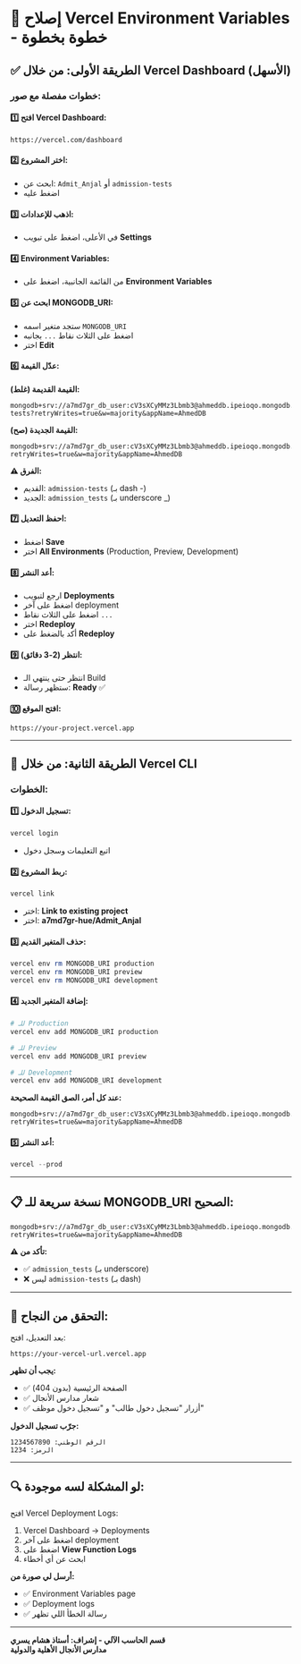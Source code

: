 # 🚀 إصلاح Vercel Environment Variables - خطوة بخطوة

## ✅ **الطريقة الأولى: من خلال Vercel Dashboard (الأسهل)**

### **خطوات مفصلة مع صور:**

#### **1️⃣ افتح Vercel Dashboard:**
```
https://vercel.com/dashboard
```

#### **2️⃣ اختر المشروع:**
- ابحث عن: `Admit_Anjal` أو `admission-tests`
- اضغط عليه

#### **3️⃣ اذهب للإعدادات:**
- في الأعلى، اضغط على تبويب **Settings**

#### **4️⃣ Environment Variables:**
- من القائمة الجانبية، اضغط على **Environment Variables**

#### **5️⃣ ابحث عن MONGODB_URI:**
- ستجد متغير اسمه `MONGODB_URI`
- اضغط على الثلاث نقاط `...` بجانبه
- اختر **Edit**

#### **6️⃣ عدّل القيمة:**
**القيمة القديمة (غلط):**
```
mongodb+srv://a7md7gr_db_user:cV3sXCyMMz3Lbmb3@ahmeddb.ipeioqo.mongodb.net/admission-tests?retryWrites=true&w=majority&appName=AhmedDB
```

**القيمة الجديدة (صح):**
```
mongodb+srv://a7md7gr_db_user:cV3sXCyMMz3Lbmb3@ahmeddb.ipeioqo.mongodb.net/admission_tests?retryWrites=true&w=majority&appName=AhmedDB
```

**⚠️ الفرق:**
- القديم: `admission-tests` (بـ dash -)
- الجديد: `admission_tests` (بـ underscore _)

#### **7️⃣ احفظ التعديل:**
- اضغط **Save**
- اختر **All Environments** (Production, Preview, Development)

#### **8️⃣ أعد النشر:**
- ارجع لتبويب **Deployments**
- اضغط على آخر deployment
- اضغط على الثلاث نقاط `...`
- اختر **Redeploy**
- أكد بالضغط على **Redeploy**

#### **9️⃣ انتظر (2-3 دقائق):**
- انتظر حتى ينتهي الـ Build
- ستظهر رسالة: **Ready** ✅

#### **🔟 افتح الموقع:**
```
https://your-project.vercel.app
```

---

## 🔧 **الطريقة الثانية: من خلال Vercel CLI**

### **الخطوات:**

#### **1️⃣ تسجيل الدخول:**
```powershell
vercel login
```
- اتبع التعليمات وسجل دخول

#### **2️⃣ ربط المشروع:**
```powershell
vercel link
```
- اختر: **Link to existing project**
- اختر: **a7md7gr-hue/Admit_Anjal**

#### **3️⃣ حذف المتغير القديم:**
```powershell
vercel env rm MONGODB_URI production
vercel env rm MONGODB_URI preview
vercel env rm MONGODB_URI development
```

#### **4️⃣ إضافة المتغير الجديد:**
```powershell
# للـ Production
vercel env add MONGODB_URI production

# للـ Preview
vercel env add MONGODB_URI preview

# للـ Development
vercel env add MONGODB_URI development
```

**عند كل أمر، الصق القيمة الصحيحة:**
```
mongodb+srv://a7md7gr_db_user:cV3sXCyMMz3Lbmb3@ahmeddb.ipeioqo.mongodb.net/admission_tests?retryWrites=true&w=majority&appName=AhmedDB
```

#### **5️⃣ أعد النشر:**
```powershell
vercel --prod
```

---

## 📋 **نسخة سريعة للـ MONGODB_URI الصحيح:**

```
mongodb+srv://a7md7gr_db_user:cV3sXCyMMz3Lbmb3@ahmeddb.ipeioqo.mongodb.net/admission_tests?retryWrites=true&w=majority&appName=AhmedDB
```

**⚠️ تأكد من:**
- ✅ `admission_tests` (بـ underscore)
- ❌ ليس `admission-tests` (بـ dash)

---

## 🎯 **التحقق من النجاح:**

بعد التعديل، افتح:
```
https://your-vercel-url.vercel.app
```

**يجب أن تظهر:**
- ✅ الصفحة الرئيسية (بدون 404)
- ✅ شعار مدارس الأنجال
- ✅ أزرار "تسجيل دخول طالب" و "تسجيل دخول موظف"

**جرّب تسجيل الدخول:**
```
الرقم الوطني: 1234567890
الرمز: 1234
```

---

## 🔍 **لو المشكلة لسه موجودة:**

افتح Vercel Deployment Logs:
1. Vercel Dashboard → Deployments
2. اضغط على آخر deployment
3. اضغط على **View Function Logs**
4. ابحث عن أي أخطاء

**أرسل لي صورة من:**
- ✅ Environment Variables page
- ✅ Deployment logs
- ✅ رسالة الخطأ اللي تظهر

---

**قسم الحاسب الآلي - إشراف: أستاذ هشام يسري**  
**مدارس الأنجال الأهلية والدولية**


